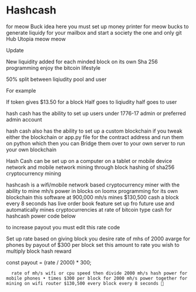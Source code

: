 # Hashcash

for meow Buck idea here you must set up money printer for meow bucks to generate liquidy for your mailbox and start a society the one and only git Hub Utopia meow meow 



Update

New liquidity added for each minded block on its own Sha 256 programming enjoy the bitcoin lifestyle 

50% split between liqiudity pool and user 

For example

If token gives $13.50 for a block
Half goes to liqiudity 
half goes to user



hash cash has the ability to set up users under 1776-17 admin or preferred admin account 

hash cash also has the ability to set up a custom blockchain if you tweak either the blockchain or app.py file for the contract address and run them on python which then you can Bridge them over to your own server to run your own blockchain 


Hash Cash can be set up on a computer on a tablet or mobile device network and mobile network mining through block hashing of sha256 cryptocurrency mining 

hashcash is a wifi/mobile network based cryptocurrency miner with the ability to mine mh/s power in blocks on loomx programming for its own blockchain this software at 900,000 mh/s mines $130,500 cash a block every 8 seconds has live order book feature set up fro future use and automatically mines cryptocurrencies at rate of bitcoin type cash for hashcash power code below 



to increase payout you must edit this rate code 

Set up rate based on giving block you desire rate of mhs of 2000 avarge for phones by payout of $300 per block set this amount to rate you wish to multiply block hash reward 

const payout = (rate / 2000) * 300;


      rate of mh/s wifi or cpu speed then divide 2000 mh/s hash power for mobile phones • times $300 per block for 2000 mh/s power together for mining on wifi router $130,500 every block every 8 seconds 🤯

